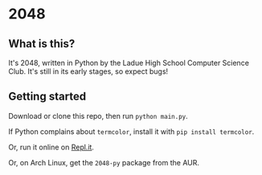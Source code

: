 # 2048


## What is this?

It's 2048, written in Python by the Ladue High School Computer Science Club. It's still in its early stages, so expect bugs!


## Getting started

Download or clone this repo, then run `python main.py`.

If Python complains about `termcolor`, install it with `pip install termcolor`.


Or, run it online on [Repl.it](https://repl.it/@Ta180m/2048#main.py).


Or, on Arch Linux, get the `2048-py` package from the AUR.
